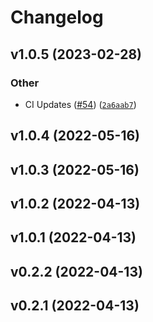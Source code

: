 # Changelog

<!--next-version-placeholder-->

## v1.0.5 (2023-02-28)
### Other
* CI Updates ([#54](https://github.com/WIPACrepo/file-catalog-indexer/issues/54)) ([`2a6aab7`](https://github.com/WIPACrepo/file-catalog-indexer/commit/2a6aab70f5190a98cf3471f89314ed87826f9fe6))

## v1.0.4 (2022-05-16)


## v1.0.3 (2022-05-16)


## v1.0.2 (2022-04-13)


## v1.0.1 (2022-04-13)


## v0.2.2 (2022-04-13)


## v0.2.1 (2022-04-13)

